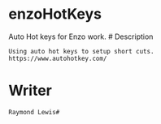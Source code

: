 # enzoHotKeys
<!DOCTYPE html>
<html lang="en-US">

  <head>
    Auto Hot keys for Enzo work.
  </head>

  <body>
  </body>

</html>
# Description

    Using auto hot keys to setup short cuts. 
    https://www.autohotkey.com/

# Writer

    Raymond Lewis#

